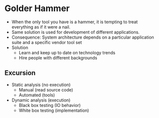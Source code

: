 # Golder Hammer

- When the only tool you have is a hammer, it is tempting to treat everything as if it were a nail.
- Same solution is used for development of different applications.
- Consequence: System architecture depends on a particular application suite and a specific vendor tool set
- Solution
  - Learn and keep up to date on technology trends
  - Hire people with different backgrounds

## Excursion

- Static analysis (no execution)
  - Manual (read source code)
  - Automated (tools)
- Dynamic analysis (execution)
  - Black box testing (IO behavior)
  - White box testing (implementation)
